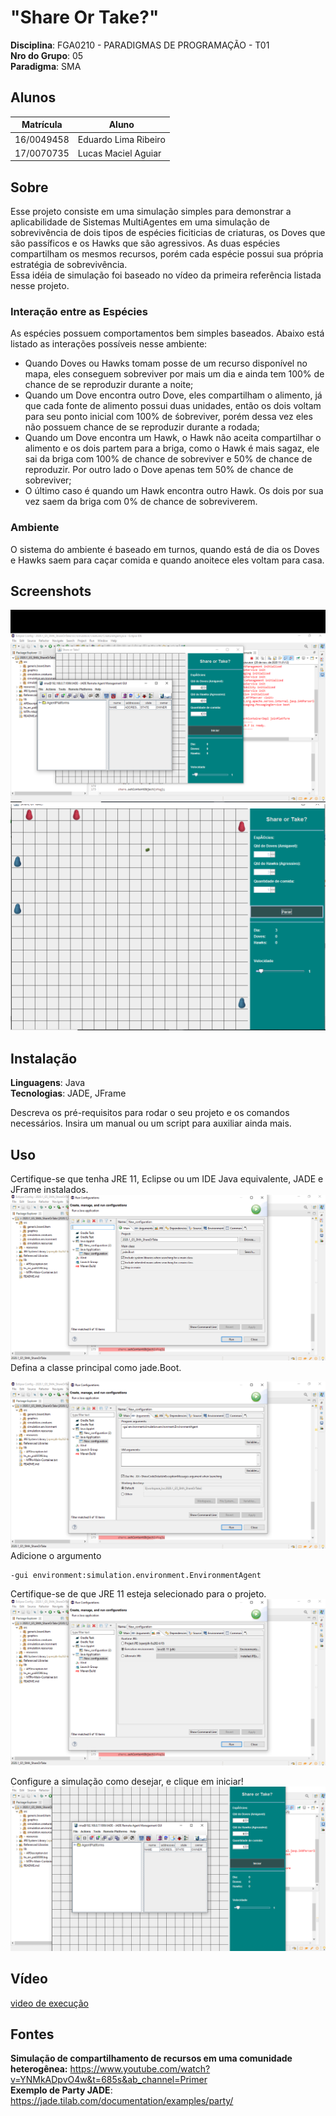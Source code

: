 # "Share Or Take?"

**Disciplina**: FGA0210 - PARADIGMAS DE PROGRAMAÇÃO - T01  
**Nro do Grupo**: 05  
**Paradigma**: SMA

## Alunos

|Matrícula | Aluno |
| -- | -- |
| 16/0049458 | Eduardo Lima Ribeiro |
| 17/0070735  |  Lucas Maciel Aguiar |

## Sobre

Esse projeto consiste em uma simulação simples para demonstrar a aplicabilidade de Sistemas MultiAgentes em uma simulação de sobrevivência de dois tipos de espécies ficiticias de criaturas, os Doves que são passíficos e os Hawks que são agressivos. As duas espécies compartilham  os mesmos recursos, porém cada espécie possui sua própria estratégia de sobrevivência.  
Essa idéia de simulação foi baseado no vídeo da primeira referência listada nesse projeto.

### Interação entre as Espécies

As espécies possuem comportamentos bem simples baseados. Abaixo está listado as interações possíveis nesse ambiente:

* Quando Doves ou Hawks tomam posse de um recurso disponível no mapa, eles conseguem sobreviver por mais um dia e ainda tem 100% de chance de se reproduzir durante a noite;  
* Quando um Dove encontra outro Dove, eles compartilham o alimento, já que cada fonte de alimento possui duas unidades, então os dois voltam para seu ponto inicial com 100% de śobreviver, porém dessa vez eles não possuem chance de se reproduzir durante a rodada;  
* Quando um Dove encontra um Hawk, o Hawk não aceita compartilhar o alimento e os dois partem para a briga, como o Hawk é mais sagaz, ele sai da briga com 100% de chance de sobreviver e 50% de chance de reproduzir. Por outro lado o Dove apenas tem 50% de chance de sobreviver;  
* O último caso é quando um Hawk encontra outro Hawk. Os dois por sua vez saem da briga com 0% de chance de sobreviverem.

### Ambiente

O sistema do ambiente é baseado em turnos, quando está de dia os Doves e Hawks saem para caçar comida e quando anoitece eles voltam para casa.

## Screenshots

![screen1](resources/screen1.png)
![screen2](resources/screen2.png)

## Instalação

**Linguagens**: Java  
**Tecnologias**: JADE, JFrame  

Descreva os pré-requisitos para rodar o seu projeto e os comandos necessários.
Insira um manual ou um script para auxiliar ainda mais.

## Uso

Certifique-se que tenha JRE 11, Eclipse ou um IDE Java equivalente, JADE e JFrame instalados.
![screen3](resources/screen3.png)
Defina a classe principal como jade.Boot.

![screen4](resources/screen4.png)
Adicione o argumento

    -gui environment:simulation.environment.EnvironmentAgent

Certifique-se de que JRE 11 esteja selecionado para o projeto.
![screen5](resources/screen5.png)

Configure a simulação como desejar, e clique em iniciar!
![screen6](resources/screen6.png)

## Vídeo

[video de execução](https://youtu.be/pDlHvPBiERk)

## Fontes

__Simulação de compartilhamento de recursos em uma comunidade heterogênea:__ <https://www.youtube.com/watch?v=YNMkADpvO4w&t=685s&ab_channel=Primer>  
__Exemplo de Party JADE__: <https://jade.tilab.com/documentation/examples/party/>